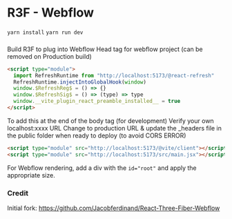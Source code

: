 # R3F - Webflow

 `yarn install`
 `yarn run dev`

###

Build R3F to plug into Webflow
Head tag for webflow project (can be removed on Production build)

```html
<script type="module">
  import RefreshRuntime from "http://localhost:5173/@react-refresh"
  RefreshRuntime.injectIntoGlobalHook(window)
  window.$RefreshReg$ = () => {}
  window.$RefreshSig$ = () => (type) => type
  window.__vite_plugin_react_preamble_installed__ = true
</script>
```

To add this at the end of the body tag (for development)
Verify your own localhost:xxxx URL
Change to production URL & update the _headers file in the public folder when ready to deploy (to avoid CORS ERROR)

```html
<script type="module" src="http://localhost:5173/@vite/client"></script>
<script type="module" src="http://localhost:5173/src/main.jsx"></script>
```

For Webflow rendering, add a div with the `id="root"` and apply the appropriate size.

### Credit

Initial fork: https://github.com/Jacobferdinand/React-Three-Fiber-Webflow

